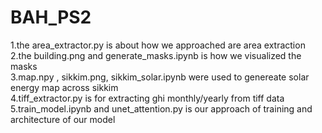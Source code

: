 # BAH_PS2

1.the area_extractor.py is about how we approached are area extraction<br>
2.the building.png and generate_masks.ipynb is how we visualized the masks<br>
3.map.npy , sikkim.png, sikkim_solar.ipynb were used to genereate solar energy map across sikkim<br>
4.tiff_extractor.py is for extracting ghi monthly/yearly from tiff data<br>
5.train_model.ipynb and unet_attention.py is our approach of training and architecture of our model
